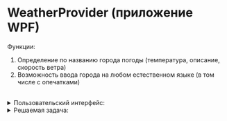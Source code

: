 # WeatherProvider (приложение WPF)
Функции:
1. Определение по названию города погоды (температура, описание, скорость ветра)
2. Возможность ввода города на любом естественном языке (в том числе с опечатками)<br/><br/>

<details> 
  <summary>Пользовательский интерфейс:</summary>
  <img src="https://i.ibb.co/rp2yYxV/image.png" width="500" title="Начало работы"><br/>
  <img src="https://i.ibb.co/vQkzzwM/image.png" width="500" title="Вывод погоды"><br/>
  <img src="https://i.ibb.co/D519TmZ/image.png" width="500" title="Пример отработки исключения"><br/>
</details>

<details> 
  <summary>Решаемая задача:</summary>
  <img src="https://i.ibb.co/wWVJ4dT/image.png" width="500" title="Решаемая задача"><br/>
</details>
